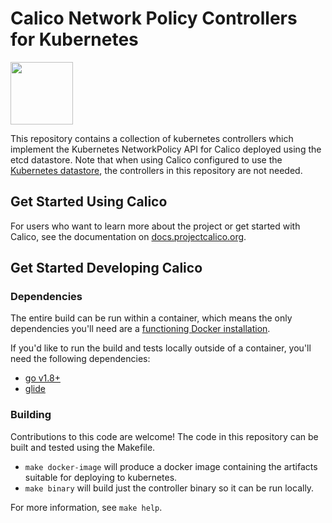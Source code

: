 # Calico Network Policy Controllers for Kubernetes
<img src="http://docs.projectcalico.org/images/felix.png" width="100" height="100">

This repository contains a collection of kubernetes controllers which implement the Kubernetes NetworkPolicy API for Calico deployed using the
etcd datastore.  Note that when using Calico configured to use the [Kubernetes datastore][kdd], the controllers in this repository are not needed.

## Get Started Using Calico

For users who want to learn more about the project or get started with Calico, see the documentation on [docs.projectcalico.org](https://docs.projectcalico.org).

## Get Started Developing Calico

### Dependencies

The entire build can be run within a container, which means the only dependencies you'll need are a [functioning Docker installation](https://docs.docker.com/engine/installation/).

If you'd like to run the build and tests locally outside of a container, you'll need the following dependencies:

- [go v1.8+](https://golang.org/doc/install)
- [glide](https://github.com/Masterminds/glide/)

### Building

Contributions to this code are welcome!  The code in this repository can be built and tested using the Makefile.

- `make docker-image` will produce a docker image containing the artifacts suitable for deploying to kubernetes.
- `make binary` will build just the controller binary so it can be run locally.

For more information, see `make help`.

[kdd]: http://docs.projectcalico.org/v2.0/getting-started/kubernetes/installation/hosted/k8s-backend/

